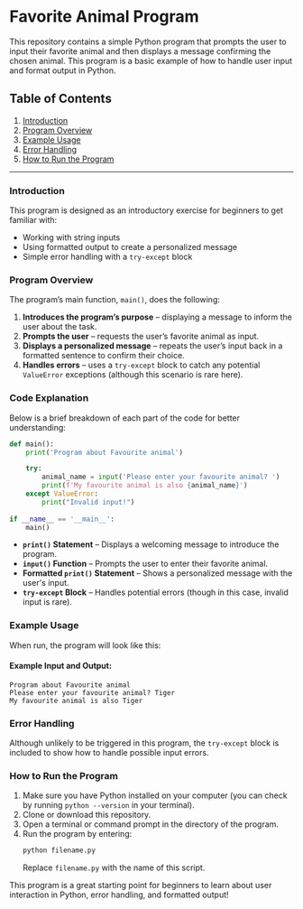 
# Favorite Animal Program

This repository contains a simple Python program that prompts the user to input their favorite animal and then displays a message confirming the chosen animal. This program is a basic example of how to handle user input and format output in Python.

## Table of Contents
1. [Introduction](#introduction)
2. [Program Overview](#program-overview)
3. [Example Usage](#example-usage)
4. [Error Handling](#error-handling)
5. [How to Run the Program](#how-to-run-the-program)

---

### Introduction

This program is designed as an introductory exercise for beginners to get familiar with:
- Working with string inputs
- Using formatted output to create a personalized message
- Simple error handling with a `try-except` block

### Program Overview

The program’s main function, `main()`, does the following:
1. **Introduces the program’s purpose** – displaying a message to inform the user about the task.
2. **Prompts the user** – requests the user’s favorite animal as input.
3. **Displays a personalized message** – repeats the user’s input back in a formatted sentence to confirm their choice.
4. **Handles errors** – uses a `try-except` block to catch any potential `ValueError` exceptions (although this scenario is rare here).

### Code Explanation

Below is a brief breakdown of each part of the code for better understanding:

```python
def main():
    print('Program about Favourite animal')

    try:
        animal_name = input('Please enter your favourite animal? ')
        print(f'My favourite animal is also {animal_name}')
    except ValueError:
        print("Invalid input!")
        
if __name__ == '__main__':
    main()
```

- **`print()` Statement** – Displays a welcoming message to introduce the program.
- **`input()` Function** – Prompts the user to enter their favorite animal.
- **Formatted `print()` Statement** – Shows a personalized message with the user's input.
- **`try-except` Block** – Handles potential errors (though in this case, invalid input is rare).

### Example Usage

When run, the program will look like this:

#### Example Input and Output:
```
Program about Favourite animal
Please enter your favourite animal? Tiger
My favourite animal is also Tiger
```

### Error Handling

Although unlikely to be triggered in this program, the `try-except` block is included to show how to handle possible input errors.

### How to Run the Program

1. Make sure you have Python installed on your computer (you can check by running `python --version` in your terminal).
2. Clone or download this repository.
3. Open a terminal or command prompt in the directory of the program.
4. Run the program by entering:
   ```bash
   python filename.py
   ```
   Replace `filename.py` with the name of this script.

This program is a great starting point for beginners to learn about user interaction in Python, error handling, and formatted output!

